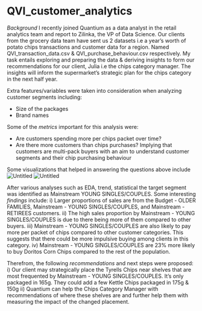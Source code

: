 # QVI_customer_analytics
*Background*
I recently joined Quantium as a data analyst in the retail analytics team and report to Zilinka, the VP of Data Science. 
Our clients from the grocery data team have sent us 2 datasets i.e a year’s worth of potato chips transactions and customer data for a region. Named QVI_transaction_data.csv & QVI_purchase_behaviour.csv respectively. My task entails exploring and preparing the data & deriving insights to form our recommendations for our client, Julia i.e the chips category manager. The insights will inform the supermarket’s strategic plan for the chips category in the next half year.

Extra features/variables were taken into consideration when analyzing customer segments including:
-	Size of the packages
-	Brand names

Some of the *metrics* important for this analysis were:
-	Are customers spending more per chips packet over time?
-	Are there more customers than chips purchases? Implying that customers are multi-pack buyers
with an aim to understand customer segments and their chip purchasing behaviour

Some visualizations that helped in answering the questions above include
![Untitled](https://github.com/Benazir023/QVI_customer_analytics/assets/123881327/db70e7fd-9f68-45b1-9cd2-671b0391e34a)
![Untitled](https://github.com/Benazir023/QVI_customer_analytics/assets/123881327/4b684965-aa72-4cbd-9b80-2fb79e838336)

After various analyses such as EDA, trend, statistical the target segment was identified as Mainstream YOUNG SINGLES/COUPLES. Some interesting *findings* include:
i)	Larger proportions of sales are from the Budget - OLDER FAMILIES, Mainstream - YOUNG SINGLES/COUPLES, and Mainstream - RETIREES customers. 
ii)	The high sales proportion by Mainstream - YOUNG SINGLES/COUPLES is due to there being more of them compared to other buyers. 
iii)	Mainstream - YOUNG SINGLES/COUPLES are also likely to pay more per packet of chips compared to other customer categories. This suggests that there could be more impulsive buying among clients in this category. 
iv)	Mainstream - YOUNG SINGLES/COUPLES are 23% more likely to buy Doritos Corn Chips compared to the rest of the population.

Therefrom, the following *recommendations* and next steps were proposed:
i) Our client may strategically place the Tyrells Chips near shelves that are most frequented by Mainstream - YOUNG SINGLES/COUPLES. It’s only packaged in 165g. They could add a few Kettle Chips packaged in 175g & 150g
ii) Quantium can help the Chips Category Manager with recommendations of where these shelves are and further help them with measuring the impact of the changed placement.

